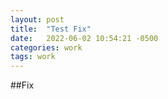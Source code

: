 ```yaml
---
layout: post
title:  "Test Fix"
date:   2022-06-02 10:54:21 -0500
categories: work
tags: work
---
```



##Fix